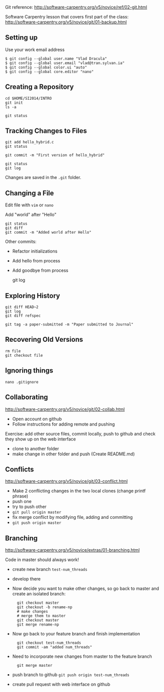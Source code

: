 Git reference: http://software-carpentry.org/v5/novice/ref/02-git.html

Software Carpentry lesson that covers first part of the class:
http://software-carpentry.org/v5/novice/git/01-backup.html

## Setting up

Use your work email address

    $ git config --global user.name "Vlad Dracula"
    $ git config --global user.email "vlad@tran.sylvan.ia"
    $ git config --global color.ui "auto"
    $ git config --global core.editor "nano"
    
## Creating a Repository

    cd $HOME/SI2014/INTRO
    git init
    ls -a
    
    git status

## Tracking Changes to Files

    git add hello_hybrid.c
    git status
    
    git commit -m "First version of hello_hybrid"
    
    git status
    git log

Changes are saved in the `.git` folder.

## Changing a File

Edit file with `vim` or `nano`

Add "world" after "Hello"

    git status
    git diff
    git commit -m "Added world after Hello"

Other commits: 

* Refactor initializations
* Add hello from process
* Add goodbye from process


	git log
    
## Exploring History

    git diff HEAD~2
    git log 
    git diff refspec
    
    git tag -a paper-submitted -m "Paper submitted to Journal"

## Recovering Old Versions

    rm file
    git checkout file
    
## Ignoring things

    nano .gitignore
    
## Collaborating

http://software-carpentry.org/v5/novice/git/02-collab.html

* Open account on github
* Follow instructions for adding remote and pushing

Exercise: add other source files, commit locally, push to github and check they
show up on the web interface

* clone to another folder
* make change in other folder and push (Create README.md)

## Conflicts

http://software-carpentry.org/v5/novice/git/03-conflict.html

* Make 2 conflicting changes in the two local clones (change printf phrase)
* push one
* try to push other
* `git pull origin master`
* fix merge conflict by modifying file, adding and committing
* `git push origin master`

## Branching
http://software-carpentry.org/v5/novice/extras/01-branching.html

Code in master should always work!

* create new branch `test-num_threads`
* develop there
* Now decide you want to make other changes, so go back to master and create an isolated branch:

        git checkout master
        git checkout -b rename-np
        # make changes
        # merge them to master
        git checkout master
        git merge rename-np
        
* Now go back to your feature branch and finish implementation

        git checkout test-num_threads
        git commit -am "added num_threads"

* Need to incorporate new changes from master to the feature branch

        git merge master
        
* push branch to github `git push origin test-num_threads`
* create pull request with web interface on github